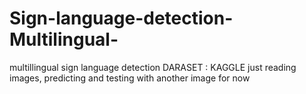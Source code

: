 # Sign-language-detection-Multilingual-


multillingual sign language detection
DARASET : KAGGLE
just reading images, predicting and testing with another image for now
